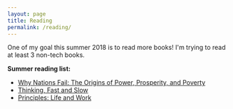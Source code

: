 ```yaml
---
layout: page
title: Reading
permalink: /reading/
---
```


One of my goal this summer 2018 is to read more books! I'm trying to read at least 3 non-tech books.

**Summer reading list:**
- [Why Nations Fail: The Origins of Power, Prosperity, and Poverty](https://www.goodreads.com/book/show/12158480-why-nations-fail)
- [Thinking, Fast and Slow](https://www.goodreads.com/book/show/11468377-thinking-fast-and-slow)
- [Principles: Life and Work](https://www.goodreads.com/book/show/34536488-principles)